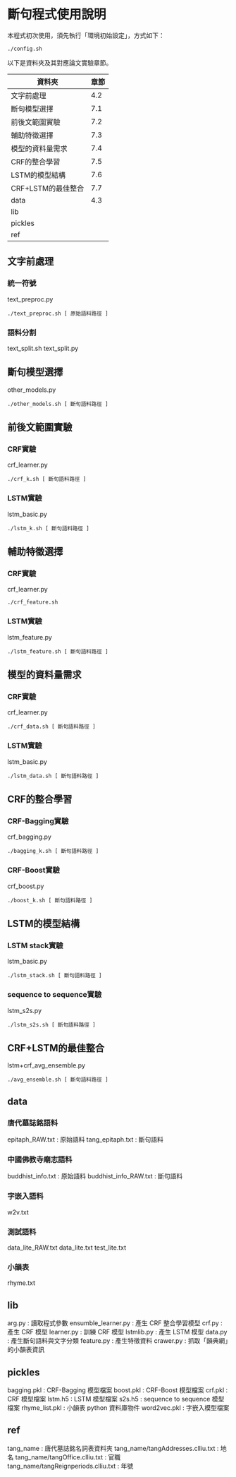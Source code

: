 # 斷句程式使用說明
本程式初次使用，須先執行「環境初始設定」，方式如下：
```
./config.sh
```

以下是資料夾及其對應論文實驗章節。

| 資料夾             | 章節 |
| ------------------ | ---- |
| 文字前處理         | 4.2  |
| 斷句模型選擇       | 7.1  |
| 前後文範圍實驗     | 7.2  |
| 輔助特徵選擇       | 7.3  |
| 模型的資料量需求   | 7.4  |
| CRF的整合學習      | 7.5  |
| LSTM的模型結構     | 7.6  |
| CRF+LSTM的最佳整合 | 7.7  |
| data               | 4.3  |
| lib                |      |
| pickles            |      |
| ref                |      |


## 文字前處理
### 統一符號
text_preproc.py
```
./text_preproc.sh [ 原始語料路徑 ]
```
### 語料分割
text_split.sh
text_split.py

## 斷句模型選擇
other_models.py
```
./other_models.sh [ 斷句語料路徑 ]
```

## 前後文範圍實驗
### CRF實驗
crf_learner.py
```
./crf_k.sh [ 斷句語料路徑 ]
```
### LSTM實驗
lstm_basic.py
```
./lstm_k.sh [ 斷句語料路徑 ]
```

## 輔助特徵選擇
### CRF實驗
crf_learner.py
```
./crf_feature.sh
```

### LSTM實驗
lstm_feature.py
```
./lstm_feature.sh [ 斷句語料路徑 ]
```

## 模型的資料量需求
### CRF實驗
crf_learner.py
```
./crf_data.sh [ 斷句語料路徑 ]
```
### LSTM實驗
lstm_basic.py
```
./lstm_data.sh [ 斷句語料路徑 ]
```

## CRF的整合學習
### CRF-Bagging實驗
crf_bagging.py
```
./bagging_k.sh [ 斷句語料路徑 ]
```
### CRF-Boost實驗
crf_boost.py
```
./boost_k.sh [ 斷句語料路徑 ]
```

## LSTM的模型結構
### LSTM stack實驗
lstm_basic.py
```
./lstm_stack.sh [ 斷句語料路徑 ]
```
### sequence to sequence實驗
lstm_s2s.py
```
./lstm_s2s.sh [ 斷句語料路徑 ]
```

## CRF+LSTM的最佳整合
lstm+crf_avg_ensemble.py
```
./avg_ensemble.sh [ 斷句語料路徑 ]
```

## data
### 唐代墓誌銘語料
epitaph_RAW.txt  : 原始語料
tang_epitaph.txt : 斷句語料
### 中國佛教寺廟志語料
buddhist_info.txt     : 原始語料
buddhist_info_RAW.txt : 斷句語料
### 字嵌入語料
w2v.txt
### 測試語料
data_lite_RAW.txt
data_lite.txt
test_lite.txt
### 小韻表
rhyme.txt

## lib
arg.py              : 讀取程式參數
ensumble_learner.py : 產生 CRF 整合學習模型
crf.py              : 產生 CRF 模型
learner.py          : 訓練 CRF 模型
lstmlib.py          : 產生 LSTM 模型
data.py             : 產生斷句語料與文字分類
feature.py          : 產生特徵資料
crawer.py           : 抓取「韻典網」的小韻表資訊

## pickles
bagging.pkl    : CRF-Bagging 模型檔案
boost.pkl      : CRF-Boost 模型檔案
crf.pkl        : CRF 模型檔案
lstm.h5        : LSTM 模型檔案
s2s.h5         : sequence to sequence 模型檔案
rhyme_list.pkl : 小韻表 python 資料庫物件
word2vec.pkl   : 字嵌入模型檔案

## ref
tang_name                            : 唐代墓誌銘名詞表資料夾
tang_name/tangAddresses.clliu.txt    : 地名
tang_name/tangOffice.clliu.txt       : 官職
tang_name/tangReignperiods.clliu.txt : 年號
